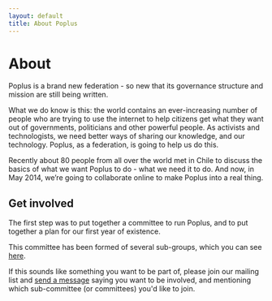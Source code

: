 ```yaml
---
layout: default
title: About Poplus
---
```

# About
Poplus is a brand new federation - so new that its governance structure and mission are still being written.

What we do know is this: the world contains an ever-increasing number of people who are trying to use the internet to help citizens get what they want out of governments, politicians and other powerful people. As activists and technologists, we need better ways of sharing our knowledge, and our technology. Poplus, as a federation, is going to help us do this.

Recently about 80 people from all over the world met in Chile to discuss the basics of what we want Poplus to do - what we need it to do. And now, in May 2014, we’re going to collaborate online to make Poplus into a real thing.

## Get involved
The first step was to put together a committee to run Poplus, and to put together a plan for our first year of existence. 

This committee has been formed of several sub-groups, which you can see [here](http://poplus.org/posts/santiago-conference-2014/).

If this sounds like something you want to be part of, please join our mailing list and [send a message](http://poplus.org/join/group.html?place=topic%2Fpoplus%2F8kLpLL3d8z0%2F) saying you want to be involved, and mentioning which sub-committee (or committees) you'd like to join.
